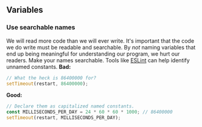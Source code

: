 ## Variables
### Use searchable names

We will read more code than we will ever write. It's important that the code we do write must be readable and searchable. By *not* naming variables that end up being meaningful for understanding our program, we hurt our readers. Make your names searchable. Tools like [ESLint](https://typescript-eslint.io/) can help identify unnamed constants.
**Bad:**
```ts
// What the heck is 86400000 for?
setTimeout(restart, 86400000);
```
**Good:**
```ts
// Declare them as capitalized named constants.
const MILLISECONDS_PER_DAY = 24 * 60 * 60 * 1000; // 86400000
setTimeout(restart, MILLISECONDS_PER_DAY);
```